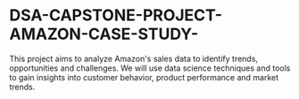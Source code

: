 # DSA-CAPSTONE-PROJECT-AMAZON-CASE-STUDY-
This project aims to analyze Amazon's sales data to identify trends, opportunities and challenges. We will use data science techniques and tools to gain insights into customer  behavior, product performance and market trends.
